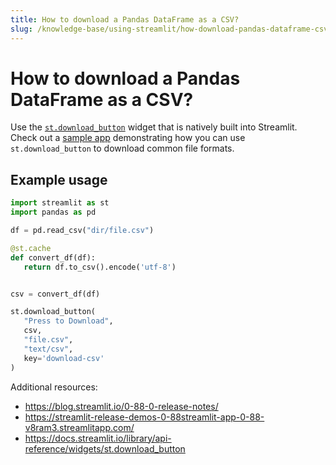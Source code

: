 ```yaml
---
title: How to download a Pandas DataFrame as a CSV?
slug: /knowledge-base/using-streamlit/how-download-pandas-dataframe-csv
---
```


# How to download a Pandas DataFrame as a CSV?

Use the [`st.download_button`](/library/api-reference/widgets/st.download_button) widget that is natively built into Streamlit. Check out a [sample app](https://streamlit-release-demos-0-88streamlit-app-0-88-v8ram3.streamlitapp.com/) demonstrating how you can use `st.download_button` to download common file formats.

## Example usage

```python
import streamlit as st
import pandas as pd

df = pd.read_csv("dir/file.csv")

@st.cache
def convert_df(df):
   return df.to_csv().encode('utf-8')


csv = convert_df(df)

st.download_button(
   "Press to Download",
   csv,
   "file.csv",
   "text/csv",
   key='download-csv'
)
```

Additional resources:

- <https://blog.streamlit.io/0-88-0-release-notes/>
- <https://streamlit-release-demos-0-88streamlit-app-0-88-v8ram3.streamlitapp.com/>
- <https://docs.streamlit.io/library/api-reference/widgets/st.download_button>
